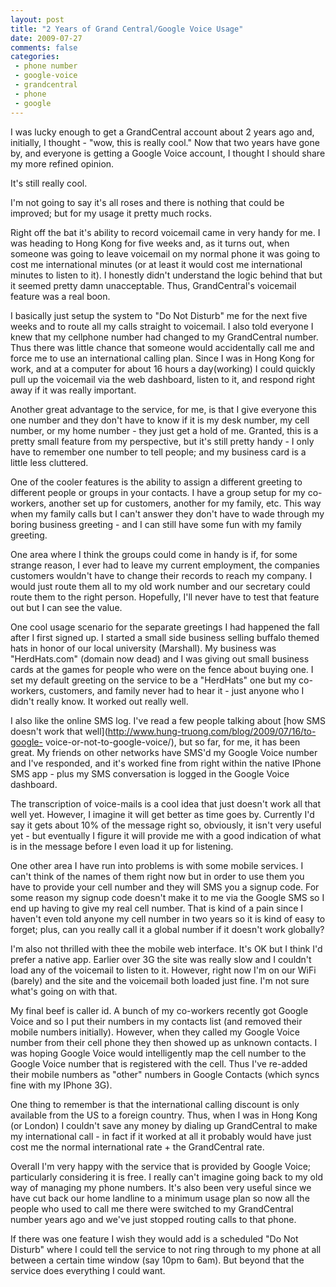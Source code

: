 ```yaml
---
layout: post
title: "2 Years of Grand Central/Google Voice Usage"
date: 2009-07-27
comments: false
categories:
 - phone number
 - google-voice
 - grandcentral
 - phone
 - google
---
```

I was lucky enough to get a GrandCentral account about 2 years ago and,
initially, I thought - "wow, this is really cool." Now that two years have
gone by, and everyone is getting a Google Voice account, I thought I should
share my more refined opinion.  
  
It's still really cool.  
  
I'm not going to say it's all roses and there is nothing that could be
improved; but for my usage it pretty much rocks.  
  
Right off the bat it's ability to record voicemail came in very handy for me.
I was heading to Hong Kong for five weeks and, as it turns out, when someone
was going to leave voicemail on my normal phone it was going to cost me
international minutes (or at least it would cost me international minutes to
listen to it). I honestly didn't understand the logic behind that but it
seemed pretty damn unacceptable. Thus, GrandCentral's voicemail feature was a
real boon.  
  
I basically just setup the system to "Do Not Disturb" me for the next five
weeks and to route all my calls straight to voicemail. I also told everyone I
knew that my cellphone number had changed to my GrandCentral number. Thus
there was little chance that someone would accidentally call me and force me
to use an international calling plan. Since I was in Hong Kong for work, and
at a computer for about 16 hours a day(working) I could quickly pull up the
voicemail via the web dashboard, listen to it, and respond right away if it
was really important.  
  
Another great advantage to the service, for me, is that I give everyone this
one number and they don't have to know if it is my desk number, my cell
number, or my home number - they just get a hold of me. Granted, this is a
pretty small feature from my perspective, but it's still pretty handy - I only
have to remember one number to tell people; and my business card is a little
less cluttered.  
  
One of the cooler features is the ability to assign a different greeting to
different people or groups in your contacts. I have a group setup for my co-
workers, another set up for customers, another for my family, etc. This way
when my family calls but I can't answer they don't have to wade through my
boring business greeting - and I can still have some fun with my family
greeting.  
  
One area where I think the groups could come in handy is if, for some strange
reason, I ever had to leave my current employment, the companies customers
wouldn't have to change their records to reach my company. I would just route
them all to my old work number and our secretary could route them to the right
person. Hopefully, I'll never have to test that feature out but I can see the
value.  
  
One cool usage scenario for the separate greetings I had happened the fall
after I first signed up. I started a small side business selling buffalo
themed hats in honor of our local university (Marshall). My business was
"HerdHats.com" (domain now dead) and I was giving out small business cards at
the games for people who were on the fence about buying one. I set my default
greeting on the service to be a "HerdHats" one but my co-workers, customers,
and family never had to hear it - just anyone who I didn't really know. It
worked out really well.  
  
I also like the online SMS log. I've read a few people talking about [how SMS
doesn't work that well](http://www.hung-truong.com/blog/2009/07/16/to-google-
voice-or-not-to-google-voice/), but so far, for me, it has been great. My
friends on other networks have SMS'd my Google Voice number and I've
responded, and it's worked fine from right within the native IPhone SMS app -
plus my SMS conversation is logged in the Google Voice dashboard.  
  
The transcription of voice-mails is a cool idea that just doesn't work all
that well yet. However, I imagine it will get better as time goes by.
Currently I'd say it gets about 10% of the message right so, obviously, it
isn't very useful yet - but eventually I figure it will provide me with a good
indication of what is in the message before I even load it up for listening.  
  
One other area I have run into problems is with some mobile services. I can't
think of the names of them right now but in order to use them you have to
provide your cell number and they will SMS you a signup code. For some reason
my signup code doesn't make it to me via the Google SMS so I end up having to
give my real cell number. That is kind of a pain since I haven't even told
anyone my cell number in two years so it is kind of easy to forget; plus, can
you really call it a global number if it doesn't work globally?  
  
I'm also not thrilled with thee the mobile web interface. It's OK but I think
I'd prefer a native app. Earlier over 3G the site was really slow and I
couldn't load any of the voicemail to listen to it. However, right now I'm on
our WiFi (barely) and the site and the voicemail both loaded just fine. I'm
not sure what's going on with that.  
  
My final beef is caller id. A bunch of my co-workers recently got Google Voice
and so I put their numbers in my contacts list (and removed their mobile
numbers initially). However, when they called my Google Voice number from
their cell phone they then showed up as unknown contacts. I was hoping Google
Voice would intelligently map the cell number to the Google Voice number that
is registered with the cell. Thus I've re-added their mobile numbers as
"other" numbers in Google Contacts (which syncs fine with my IPhone 3G).  
  
One thing to remember is that the international calling discount is only
available from the US to a foreign country. Thus, when I was in Hong Kong (or
London) I couldn't save any money by dialing up GrandCentral to make my
international call - in fact if it worked at all it probably would have just
cost me the normal international rate + the GrandCentral rate.  
  
Overall I'm very happy with the service that is provided by Google Voice;
particularly considering it is free. I really can't imagine going back to my
old way of managing my phone numbers. It's also been very useful since we have
cut back our home landline to a minimum usage plan so now all the people who
used to call me there were switched to my GrandCentral number years ago and
we've just stopped routing calls to that phone.  
  
If there was one feature I wish they would add is a scheduled "Do Not Disturb"
where I could tell the service to not ring through to my phone at all between
a certain time window (say 10pm to 6am). But beyond that the service does
everything I could want.

